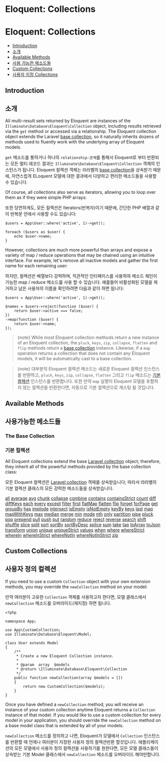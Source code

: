 # Eloquent: Collections
# Eloquent: Collections

- [Introduction](#introduction)
- [소개](#introduction)
- [Available Methods](#available-methods)
- [사용 가능한 메소드들](#available-methods)
- [Custom Collections](#custom-collections)
- [사용자 지정 Collections](#custom-collections)

<a name="introduction"></a>
## Introduction
## 소개

All multi-result sets returned by Eloquent are instances of the `Illuminate\Database\Eloquent\Collection` object, including results retrieved via the `get` method or accessed via a relationship. The Eloquent collection object extends the Laravel [base collection](/docs/{{version}}/collections), so it naturally inherits dozens of methods used to fluently work with the underlying array of Eloquent models.

`get` 메소드를 통하거나 하나의 `relationship-관계`를 통해서 Eloquent로 부터 반환되는 모든 멀티 레코드 결과는 `Illuminate\Database\Eloquent\Collection` 객체의 인스턴스가 됩니다. Eloquent 컬렉션 객체는 라라벨의 [base collection](/docs/{{version}}/collections)을 상속받기 때문에, 자연스럽게 ELoquent 모델에 대한 결과에서 다양하고 편리한 메소드들을 사용할 수 있습니다. 

Of course, all collections also serve as iterators, allowing you to loop over them as if they were simple PHP arrays:

또한 당연하게도, 모든 컬렉션은 Iterators(반복자)이기 때문에, 간단한 PHP 배열과 같이 반복문 안에서 사용할 수도 있습니다: 

    $users = App\User::where('active', 1)->get();

    foreach ($users as $user) {
        echo $user->name;
    }

However, collections are much more powerful than arrays and expose a variety of map / reduce operations that may be chained using an intuitive interface. For example, let's remove all inactive models and gather the first name for each remaining user:

하지만, 컬렉션은 배열보다 강력하며, 직관적인 인터페이스를 사용하여 메소드 체인이 가능한 map / reduce 메소드를 사용 할 수 있습니다. 예를들어 비활성화된 모델을 제거하고 남은 사용자의 이름을 확인하려면 다음과 같이 하면 됩니다:

    $users = App\User::where('active', 1)->get();

    $names = $users->reject(function ($user) {
        return $user->active === false;
    })
    ->map(function ($user) {
        return $user->name;
    });

> {note} While most Eloquent collection methods return a new instance of an Eloquent collection, the `pluck`, `keys`, `zip`, `collapse`, `flatten` and `flip` methods return a [base collection](/docs/{{version}}/collections) instance. Likewise, if a `map` operation returns a collection that does not contain any Eloquent models, it will be automatically cast to a base collection.

> {note} 대부분의 Eloquent 컬렉션 메소드는 새로운 Eloquent 컬렉션 인스턴스를 반환하고, `pluck`, `keys`, `zip`, `collapse`, `flatten` 그리고 `flip` 메소드는 [기본 컬렉션](/docs/{{version}}/collections) 인스턴스를 반환합니다. 또한 만약 `map` 실행이 Eloquent 모델을 포함하지 않는 컬렉션을 반환한다면, 자동으로 기본 컬렉션으로 캐스팅 될 것입니다.

<a name="available-methods"></a>
## Available Methods
## 사용가능한 메소드들 

### The Base Collection
### 기본 컬렉션

All Eloquent collections extend the base [Laravel collection](/docs/{{version}}/collections) object; therefore, they inherit all of the powerful methods provided by the base collection class:

모든 Eloquent 컬렉션은 [Laravel collection](/docs/{{version}}/collections) 객체를 상속받습니다; 따라서 라라벨의 기본 컬렉션 클래스의 모든 강력한 메소드들을 상속받습니다. 

<style>
    #collection-method-list > p {
        column-count: 3; -moz-column-count: 3; -webkit-column-count: 3;
        column-gap: 2em; -moz-column-gap: 2em; -webkit-column-gap: 2em;
    }

    #collection-method-list a {
        display: block;
    }
</style>

[all](/docs/{{version}}/collections#method-all)
[average](/docs/{{version}}/collections#method-average)
[avg](/docs/{{version}}/collections#method-avg)
[chunk](/docs/{{version}}/collections#method-chunk)
[collapse](/docs/{{version}}/collections#method-collapse)
[combine](/docs/{{version}}/collections#method-combine)
[contains](/docs/{{version}}/collections#method-contains)
[containsStrict](/docs/{{version}}/collections#method-containsstrict)
[count](/docs/{{version}}/collections#method-count)
[diff](/docs/{{version}}/collections#method-diff)
[diffKeys](/docs/{{version}}/collections#method-diffkeys)
[each](/docs/{{version}}/collections#method-each)
[every](/docs/{{version}}/collections#method-every)
[except](/docs/{{version}}/collections#method-except)
[filter](/docs/{{version}}/collections#method-filter)
[first](/docs/{{version}}/collections#method-first)
[flatMap](/docs/{{version}}/collections#method-flatmap)
[flatten](/docs/{{version}}/collections#method-flatten)
[flip](/docs/{{version}}/collections#method-flip)
[forget](/docs/{{version}}/collections#method-forget)
[forPage](/docs/{{version}}/collections#method-forpage)
[get](/docs/{{version}}/collections#method-get)
[groupBy](/docs/{{version}}/collections#method-groupby)
[has](/docs/{{version}}/collections#method-has)
[implode](/docs/{{version}}/collections#method-implode)
[intersect](/docs/{{version}}/collections#method-intersect)
[isEmpty](/docs/{{version}}/collections#method-isempty)
[isNotEmpty](/docs/{{version}}/collections#method-isnotempty)
[keyBy](/docs/{{version}}/collections#method-keyby)
[keys](/docs/{{version}}/collections#method-keys)
[last](/docs/{{version}}/collections#method-last)
[map](/docs/{{version}}/collections#method-map)
[mapWithKeys](/docs/{{version}}/collections#method-mapwithkeys)
[max](/docs/{{version}}/collections#method-max)
[median](/docs/{{version}}/collections#method-median)
[merge](/docs/{{version}}/collections#method-merge)
[min](/docs/{{version}}/collections#method-min)
[mode](/docs/{{version}}/collections#method-mode)
[nth](/docs/{{version}}/collections#method-nth)
[only](/docs/{{version}}/collections#method-only)
[partition](/docs/{{version}}/collections#method-partition)
[pipe](/docs/{{version}}/collections#method-pipe)
[pluck](/docs/{{version}}/collections#method-pluck)
[pop](/docs/{{version}}/collections#method-pop)
[prepend](/docs/{{version}}/collections#method-prepend)
[pull](/docs/{{version}}/collections#method-pull)
[push](/docs/{{version}}/collections#method-push)
[put](/docs/{{version}}/collections#method-put)
[random](/docs/{{version}}/collections#method-random)
[reduce](/docs/{{version}}/collections#method-reduce)
[reject](/docs/{{version}}/collections#method-reject)
[reverse](/docs/{{version}}/collections#method-reverse)
[search](/docs/{{version}}/collections#method-search)
[shift](/docs/{{version}}/collections#method-shift)
[shuffle](/docs/{{version}}/collections#method-shuffle)
[slice](/docs/{{version}}/collections#method-slice)
[split](/docs/{{version}}/collections#method-split)
[sort](/docs/{{version}}/collections#method-sort)
[sortBy](/docs/{{version}}/collections#method-sortby)
[sortByDesc](/docs/{{version}}/collections#method-sortbydesc)
[splice](/docs/{{version}}/collections#method-splice)
[sum](/docs/{{version}}/collections#method-sum)
[take](/docs/{{version}}/collections#method-take)
[tap](/docs/{{version}}/collections#method-tap)
[toArray](/docs/{{version}}/collections#method-toarray)
[toJson](/docs/{{version}}/collections#method-tojson)
[transform](/docs/{{version}}/collections#method-transform)
[union](/docs/{{version}}/collections#method-union)
[unique](/docs/{{version}}/collections#method-unique)
[uniqueStrict](/docs/{{version}}/collections#method-uniquestrict)
[values](/docs/{{version}}/collections#method-values)
[when](/docs/{{version}}/collections#method-when)
[where](/docs/{{version}}/collections#method-where)
[whereStrict](/docs/{{version}}/collections#method-wherestrict)
[whereIn](/docs/{{version}}/collections#method-wherein)
[whereInStrict](/docs/{{version}}/collections#method-whereinstrict)
[whereNotIn](/docs/{{version}}/collections#method-wherenotin)
[whereNotInStrict](/docs/{{version}}/collections#method-wherenotinstrict)
[zip](/docs/{{version}}/collections#method-zip)

<a name="custom-collections"></a>
## Custom Collections
## 사용자 정의 컬렉션

If you need to use a custom `Collection` object with your own extension methods, you may override the `newCollection` method on your model:

만약 여러분이 고유한 `Collection` 객체를 사용하고자 한다면, 모델 클래스에서 `newCollection` 메소드를 오버라이드(재지정) 하면 됩니다. 

    <?php

    namespace App;

    use App\CustomCollection;
    use Illuminate\Database\Eloquent\Model;

    class User extends Model
    {
        /**
         * Create a new Eloquent Collection instance.
         *
         * @param  array  $models
         * @return \Illuminate\Database\Eloquent\Collection
         */
        public function newCollection(array $models = [])
        {
            return new CustomCollection($models);
        }
    }

Once you have defined a `newCollection` method, you will receive an instance of your custom collection anytime Eloquent returns a `Collection` instance of that model. If you would like to use a custom collection for every model in your application, you should override the `newCollection` method on a base model class that is extended by all of your models.

`newCollection` 메소드를 정의하고 나면, Eloquent가 모델에서 `Collection` 인스턴스를 반환할 때 언제나 여러분이 지정한 사용자 정의 컬렉션반환 할것입니다. 애플리케이션의 모든 모델에서 사용자 정의 컬렉션을 사용하기를 원한다면, 모든 모델 클래스들이 상속받는 기본 Model 클래스에서 `newCollection` 메소드를 오버라이드 해야만합니다. 
